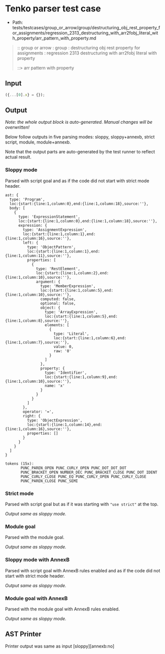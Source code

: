 # Tenko parser test case

- Path: tests/testcases/group_or_arrow/group/destructuring_obj_rest_property_for_assignments/regression_2313_destructuring_with_arr2fobj_literal_with_property/arr_pattern_with_property.md

> :: group or arrow : group : destructuring obj rest property for assignments : regression 2313 destructuring with arr2fobj literal with property
>
> ::> arr pattern with property

## Input

`````js
({...[0].x} = {});
`````

## Output

_Note: the whole output block is auto-generated. Manual changes will be overwritten!_

Below follow outputs in five parsing modes: sloppy, sloppy+annexb, strict script, module, module+annexb.

Note that the output parts are auto-generated by the test runner to reflect actual result.

### Sloppy mode

Parsed with script goal and as if the code did not start with strict mode header.

`````
ast: {
  type: 'Program',
  loc:{start:{line:1,column:0},end:{line:1,column:18},source:''},
  body: [
    {
      type: 'ExpressionStatement',
      loc:{start:{line:1,column:0},end:{line:1,column:18},source:''},
      expression: {
        type: 'AssignmentExpression',
        loc:{start:{line:1,column:1},end:{line:1,column:16},source:''},
        left: {
          type: 'ObjectPattern',
          loc:{start:{line:1,column:1},end:{line:1,column:11},source:''},
          properties: [
            {
              type: 'RestElement',
              loc:{start:{line:1,column:2},end:{line:1,column:10},source:''},
              argument: {
                type: 'MemberExpression',
                loc:{start:{line:1,column:5},end:{line:1,column:10},source:''},
                computed: false,
                optional: false,
                object: {
                  type: 'ArrayExpression',
                  loc:{start:{line:1,column:5},end:{line:1,column:8},source:''},
                  elements: [
                    {
                      type: 'Literal',
                      loc:{start:{line:1,column:6},end:{line:1,column:7},source:''},
                      value: 0,
                      raw: '0'
                    }
                  ]
                },
                property: {
                  type: 'Identifier',
                  loc:{start:{line:1,column:9},end:{line:1,column:10},source:''},
                  name: 'x'
                }
              }
            }
          ]
        },
        operator: '=',
        right: {
          type: 'ObjectExpression',
          loc:{start:{line:1,column:14},end:{line:1,column:16},source:''},
          properties: []
        }
      }
    }
  ]
}

tokens (15x):
       PUNC_PAREN_OPEN PUNC_CURLY_OPEN PUNC_DOT_DOT_DOT
       PUNC_BRACKET_OPEN NUMBER_DEC PUNC_BRACKET_CLOSE PUNC_DOT IDENT
       PUNC_CURLY_CLOSE PUNC_EQ PUNC_CURLY_OPEN PUNC_CURLY_CLOSE
       PUNC_PAREN_CLOSE PUNC_SEMI
`````

### Strict mode

Parsed with script goal but as if it was starting with `"use strict"` at the top.

_Output same as sloppy mode._

### Module goal

Parsed with the module goal.

_Output same as sloppy mode._

### Sloppy mode with AnnexB

Parsed with script goal with AnnexB rules enabled and as if the code did not start with strict mode header.

_Output same as sloppy mode._

### Module goal with AnnexB

Parsed with the module goal with AnnexB rules enabled.

_Output same as sloppy mode._

## AST Printer

Printer output was same as input [sloppy][annexb:no]
